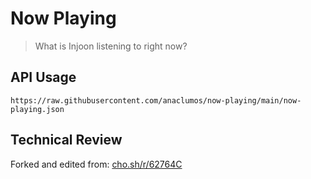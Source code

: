 # Now Playing

> What is Injoon listening to right now?

## API Usage

```
https://raw.githubusercontent.com/anaclumos/now-playing/main/now-playing.json
```

## Technical Review

Forked and edited from: [cho.sh/r/62764C](https://cho.sh/r/62764C)
